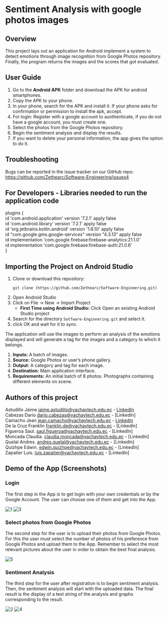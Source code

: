# Sentiment Analysis with google photos images

## Overview  
This project lays out an application for Android implement a system to detect emotions through image recognition from Google Photos repository. Finally, the program returns the images and the scores that got evaluated.

## User Guide 

1. Go to the **Android APK** folder and download the APK for android smartphones.
2. Copy the APK to your phone.
3. In your phone, search for the APK and install it. If your phone asks for confirmation or permission to install the apk, accept.
4. For login:
    Register with a google account to aunthenticate, if you do not have a google account, you must create one.
5. Select the photos from the Google Photos repository.
6. Begin the sentiment analysis and display the results.
7. If you want to delete your personal information, the app gives the option to do it.
 
 ## Troubleshooting
Bugs can be reported in the issue tracker on our GitHub repo: https://github.com/Zethearc/Software-Engineering/issues4


## For Developers - Libraries needed to run the application code


  plugins   {   
      id 'com.android.application' version '7.2.1' apply false  
      id 'com.android.library' version '7.2.1' apply false  
      id 'org.jetbrains.kotlin.android' version '1.6.10' apply false  
      id "com.google.gms.google-services" version "4.3.13" apply false  
      id implementation 'com.google.firebase:firebase-analytics:21.1.0'  
      id implementation 'com.google.firebase:firebase-auth:21.0.6'  
  }
## Importing the Project on Android Studio
1. Clone or download this repository:
     ```
     git clone (https://github.com/Zethearc/Software-Engineering.git)
     ```
2. Open Android Studio
3. Click on File -> New -> Import Project
     - **First Time using Android Studio:** Click Open an existing Android Studio project
4. Search for the directory `Sotfware-Enginnering.git` and select it.
5.  click OK and wait for it to sync.

The application will use the images to perform an analysis of the emotions displayed and will generate a tag for the images and a category to which it belongs.
1. **Inputs:** A batch of images.
2. **Source:** Google Photos or user’s phone gallery.
3. **Output:** A category and tag for each image. 
4. **Destination:** Main application interface.
5. **Requirements:** An initial batch of 8 photos. Photographs containing different elements on scene.


## Authors of this project
Astudillo Jaime jaime.astudillo@yachaytech.edu.ec - [LinkedIn](https://www.linkedin.com/in/jaime-astudillo-664754228/)  
Cabezas Dario  dario.cabezas@yachaytech.edu.ec - [LinkedIn]   
Camacho Jean   jean.camacho@yachaytech.edu.ec - [LinkedIn](https://www.linkedin.com/in/jean-camacho-126126212)  
De la Cruz Franklin franklin.de@yachaytech.edu.ec - [LinkedIn]   
Figueroa Saul. saul.figueroa@yachaytech.edu.ec - [LinkedIn]  
Moncada Claudia. claudia.moncada@yachaytech.edu.ec - [LinkedIn]  
Quelal Andres. andres.quelal@yachaytech.edu.ec - [LinkedIn]    
Quizhpe Edwin. edwin.quizhpe@yachaytech.edu.ec - [LinkedIn]  
Zapatier Luis. luis.zapatier@yachaytech.edu.ec - [LinkedIn]  

## Demo of the App (Screenshots)
### Login
The first step in the App is to get login with your own credentials or by the Google Account. The user can choose one of them and get into the App. 

![1](1.jpg)
![3](3.png)

### Select photos from Google Photos
The second step for the user is to upload their photos from Google Photos. For this the user must select the number of photos of his preference from Google Photos and upload them to the App. Remember to select the most relevant pictures about the user in order to obtain the best final analysis.

![5](5.png)

### Sentiment Analysis
The third step for the user after registration is to begin sentiment analysis. Then, the sentiment analysis will start with the uploaded data. The final result is the display of a text string of the analysis and graphs corresponding to the result.

![2](2.jpg)
![4](4.png)
